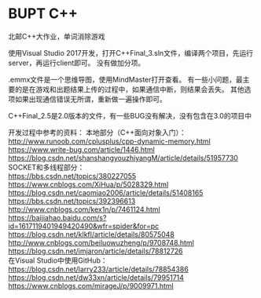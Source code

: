 # BUPT C++
北邮C++大作业，单词消除游戏

使用Visual Studio 2017开发，打开C++Final_3.sln文件，编译两个项目，先运行server，再运行client即可。
没有做加分项。

.emmx文件是一个思维导图，使用MindMaster打开查看。
有一些小问题，最主要的是在游戏和出题结果上传的过程中，如果通信中断，则结果会丢失。
其他选项如果出现通信错误无所谓，重新做一遍操作即可。

C++Final_2.5是2.0版本的文件，有一些BUG没有解决，没有包含在3.0的项目中

开发过程中参考的资料：
本地部分（C++面向对象入门）：  
http://www.runoob.com/cplusplus/cpp-dynamic-memory.html  
https://www.write-bug.com/article/1446.html  
https://blog.csdn.net/shanshangyouzhiyangM/article/details/51957730  
SOCKET和多线程部分：  
https://bbs.csdn.net/topics/380227055  
https://www.cnblogs.com/XiHua/p/5028329.html  
https://blog.csdn.net/caomiao2006/article/details/51408165  
https://bbs.csdn.net/topics/392396613  
http://www.cnblogs.com/kex1n/p/7461124.html  
https://baijiahao.baidu.com/s?id=1617119401949420490&wfr=spider&for=pc  
https://blog.csdn.net/klkfl/article/details/80575048  
http://www.cnblogs.com/beiluowuzheng/p/9708748.html   
https://blog.csdn.net/imjaron/article/details/78812726  
在Visual Studio中使用GitHub：  
https://blog.csdn.net/larry233/article/details/78854386  
https://blog.csdn.net/dw33xn/article/details/79951714  
https://www.cnblogs.com/mirageJ/p/9009971.html  
